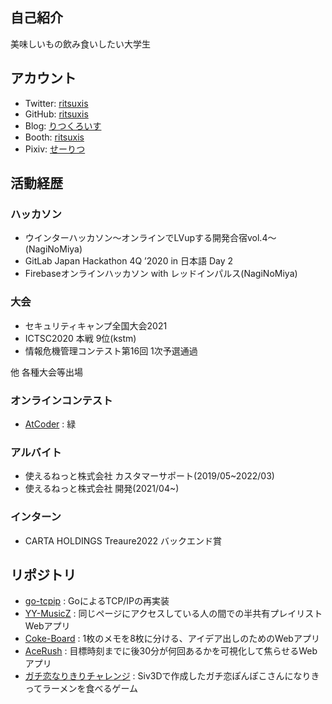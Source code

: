 ## 自己紹介
美味しいもの飲み食いしたい大学生

## アカウント
- Twitter: [ritsuxis](https://twitter.com/ritsuxis)
- GitHub: [ritsuxis](https://github.com/ritsuxis)
- Blog: [りつくろいす](https://seiritsu.hateblo.jp/)
- Booth: [ritsuxis](https://ritsuxis.booth.pm/)
- Pixiv: [せーりつ](https://www.pixiv.net/users/65179763)

## 活動経歴

### ハッカソン
- ウインターハッカソン〜オンラインでLVupする開発合宿vol.4〜(NagiNoMiya)
- GitLab Japan Hackathon 4Q ’2020 in 日本語 Day 2
- Firebaseオンラインハッカソン with レッドインパルス(NagiNoMiya)

### 大会
- セキュリティキャンプ全国大会2021
- ICTSC2020 本戦 9位(kstm)
- 情報危機管理コンテスト第16回 1次予選通過

他 各種大会等出場

### オンラインコンテスト
- [AtCoder](https://atcoder.jp/users/seiritsu?lang=ja) : 緑

### アルバイト
- 使えるねっと株式会社 カスタマーサポート(2019/05~2022/03)
- 使えるねっと株式会社 開発(2021/04~)

### インターン
- CARTA HOLDINGS Treaure2022 バックエンド賞

## リポジトリ
- [go-tcpip](https://github.com/ritsuxis/go-tcpip) : GoによるTCP/IPの再実装
- [YY-MusicZ](https://github.com/NaginoMiya/YY-MusicZ) : 同じページにアクセスしている人の間での半共有プレイリストWebアプリ
- [Coke-Board](https://github.com/NaginoMiya/CokeBoard) : 1枚のメモを8枚に分ける、アイデア出しのためのWebアプリ
- [AceRush](https://github.com/NaginoMiya/AceRush) : 目標時刻までに後30分が何回あるかを可視化して焦らせるWebアプリ
- [ガチ恋なりきりチャレンジ](https://ritsuxis.booth.pm/items/3511543) : Siv3Dで作成したガチ恋ぽんぽこさんになりきってラーメンを食べるゲーム 
